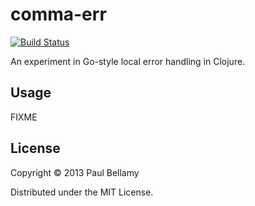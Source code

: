 # comma-err
[![Build Status](https://travis-ci.org/paulbellamy/comma-err.png)](https://travis-ci.org/paulbellamy/comma-err)

An experiment in Go-style local error handling in Clojure.

## Usage

FIXME

## License

Copyright © 2013 Paul Bellamy

Distributed under the MIT License.
